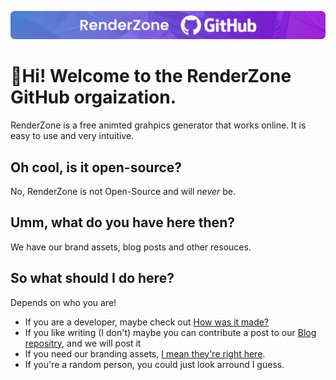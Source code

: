 ![RenderZone Banner](https://raw.githubusercontent.com/RenderZoneGH/.github/main/profile/RenderZone%20GitHub.png)
# 🙋Hi! Welcome to the RenderZone GitHub orgaization. 
RenderZone is a free animted grahpics generator that works online. It is easy to use and very intuitive. 

## Oh cool, is it open-source?
No, RenderZone is not Open-Source and will  _never_ be.

## Umm, what do you have here then?
We have our brand assets, blog posts and other resouces.

## So what should I do  here?
Depends on who you are! 

- If you are a developer, maybe check out [How was it made?](https://github.com/renderzonegh/renderzone/wiki/how-was-it-made)
- If you like writing (I don't)  maybe you can contribute a post to our [Blog repositry](https://github.com/renderzonegh/blog), and we will post it
- If you need our branding assets, [I mean they're right here](https://github.com/renderzonegh/branding).
- If you're a random person, you could just look arround I guess. 
